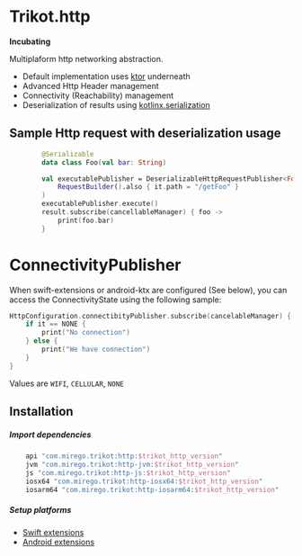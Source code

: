# Trikot.http
**Incubating**

Multiplaform http networking abstraction.
- Default implementation uses [ktor](https://ktor.io/) underneath
- Advanced Http Header management
- Connectivity (Reachability) management
- Deserialization of results using [kotlinx.serialization](https://github.com/Kotlin/kotlinx.serialization)


## Sample Http request with deserialization usage
```kotlin
        @Serializable
        data class Foo(val bar: String)

        val executablePublisher = DeserializableHttpRequestPublisher<Foo>(Foo.serializer,
            RequestBuilder().also { it.path = "/getFoo" }
        )
        executablePublisher.execute()
        result.subscribe(cancellableManager) { foo -> 
            print(foo.bar)
        }
```

# ConnectivityPublisher
When swift-extensions or android-ktx are configured (See below), you can access the ConnectivityState using the following sample:

```kotlin
HttpConfiguration.connectibityPublisher.subscribe(cancelableManager) {
    if it == NONE {
        print("No connection")
    } else {
        print("We have connection")
    }
}
```
Values are `WIFI`, `CELLULAR`, `NONE`


## Installation
##### Import dependencies
```groovy
    api "com.mirego.trikot:http:$trikot_http_version"
    jvm "com.mirego.trikot:http-jvm:$trikot_http_version"
    js "com.mirego.trikot:http-js:$trikot_http_version"
    iosx64 "com.mirego.trikot:http-iosx64:$trikot_http_version"
    iosarm64 "com.mirego.trikot:http-iosarm64:$trikot_http_version"
```

##### Setup platforms
- [Swift extensions](./swift-extensions/README.md)
- [Android extensions](./android-ktx/README.md) 

